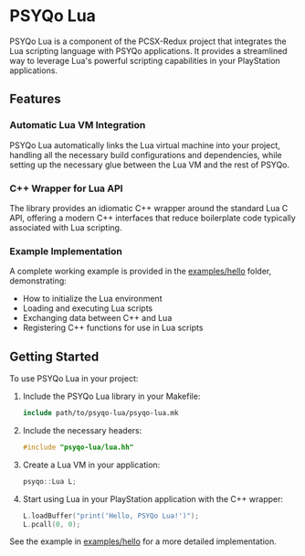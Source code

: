 # PSYQo Lua

PSYQo Lua is a component of the PCSX-Redux project that integrates the Lua scripting language with PSYQo applications. It provides a streamlined way to leverage Lua's powerful scripting capabilities in your PlayStation applications.

## Features

### Automatic Lua VM Integration

PSYQo Lua automatically links the Lua virtual machine into your project, handling all the necessary build configurations and dependencies, while setting up the necessary glue between the Lua VM and the rest of PSYQo.

### C++ Wrapper for Lua API

The library provides an idiomatic C++ wrapper around the standard Lua C API, offering a modern C++ interfaces that reduce boilerplate code typically associated with Lua scripting.

### Example Implementation

A complete working example is provided in the [examples/hello](examples/hello) folder, demonstrating:

- How to initialize the Lua environment
- Loading and executing Lua scripts
- Exchanging data between C++ and Lua
- Registering C++ functions for use in Lua scripts

## Getting Started

To use PSYQo Lua in your project:

1. Include the PSYQo Lua library in your Makefile:
    ```makefile
    include path/to/psyqo-lua/psyqo-lua.mk
    ```

1. Include the necessary headers:
   ```cpp
   #include "psyqo-lua/lua.hh"
   ```

2. Create a Lua VM in your application:
   ```cpp
   psyqo::Lua L;
   ```

3. Start using Lua in your PlayStation application with the C++ wrapper:
   ```cpp
   L.loadBuffer("print('Hello, PSYQo Lua!')");
   L.pcall(0, 0);
   ```

See the example in [examples/hello](examples/hello) for a more detailed implementation.

